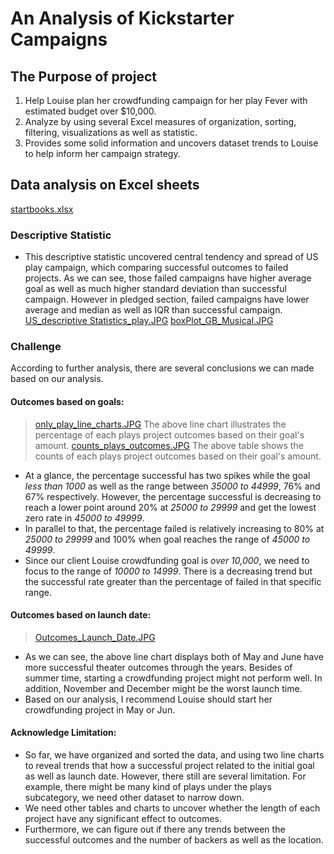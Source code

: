 # An Analysis of Kickstarter Campaigns
## The Purpose of project
1. Help Louise plan her crowdfunding campaign for her play Fever with estimated budget over $10,000.
2. Analyze by using several Excel measures of organization, sorting, filtering, visualizations as well as statistic.
3. Provides some solid information and uncovers dataset trends to Louise to help inform her campaign strategy.
## Data analysis on Excel sheets
[startbooks.xlsx](/data-1-1-3-StarterBook.xlsx)
### Descriptive Statistic
* This descriptive statistic uncovered central tendency and spread of US play campaign, which comparing successful outcomes to failed projects. As we can see, those failed campaigns have higher average goal as well as much higher standard deviation than successful campaign. However in pledged section, failed campaigns have lower average and median as well as IQR than successful campaign. 
[US_descriptive Statistics_play.JPG](/US_descriptive%20Statistics_play.JPG)
[boxPlot_GB_Musical.JPG](/boxPlot_GB_Musical.JPG)

### Challenge
According to further analysis, there are several conclusions we can made based on our analysis.
#### Outcomes based on goals:
 >[only_play_line_charts.JPG](/only_play_line_charts.JPG)
 The above line chart illustrates the percentage of each plays project outcomes based on their goal's amount.
 [counts_plays_outcomes.JPG](/counts_plays_outcomes.JPG)
 The above table shows the counts of each plays project outcomes based on their goal's amount.

* At a glance, the percentage successful has two spikes while the goal *less than 1000* as well as the range between *35000 to 44999*, 76% and 67% respectively. However, the percentage successful is decreasing to reach a lower point around 20% at *25000 to 29999* and get the lowest zero rate in *45000 to 49999*.
* In parallel to that, the percentage failed is relatively increasing to 80% at *25000 to 29999* and 100% when goal reaches the range of *45000 to 49999*.
* Since our client Louise crowdfunding goal is *over 10,000*, we need to focus to the range of *10000 to 14999*. There is a decreasing trend but the successful rate greater than the percentage of failed in that specific range.

#### Outcomes based on launch date:
>[Outcomes_Launch_Date.JPG](/Outcomes_Launch_Date.JPG)
* As we can see, the above line chart displays both of May and June have more successful theater outcomes through the years. Besides of summer time, starting a crowdfunding project might not perform well. In addition, November and December might be the worst launch time.
* Based on our analysis, I recommend Louise should start her crowdfunding project in May or Jun.

#### Acknowledge Limitation:
* So far, we have organized and sorted the data, and using two line charts to reveal trends that how a successful project related to the initial goal as well as launch date. However, there still are several limitation. For example, there might be many kind of plays under the plays subcategory, we need other dataset to narrow down.
* We need other tables and charts to uncover whether the length of each project have any significant effect to outcomes.
* Furthermore, we can figure out if there any trends between the successful outcomes and the number of backers as well as the location.
